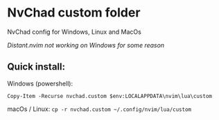 # NvChad custom folder

NvChad config for Windows, Linux and MacOs

_Distant.nvim not working on Windows for some reason_

## Quick install:
Windows (powershell): 
```
Copy-Item -Recurse nvchad.custom $env:LOCALAPPDATA\nvim\lua\custom
```

macOs / Linux: ```cp -r nvchad.custom ~/.config/nvim/lua/custom```

